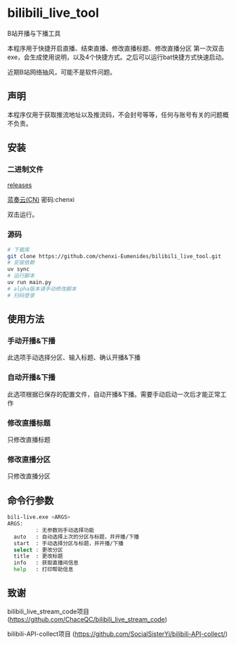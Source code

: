# bilibili_live_tool
B站开播与下播工具

本程序用于快捷开启直播、结束直播、修改直播标题、修改直播分区
第一次双击exe，会生成使用说明，以及4个快捷方式。之后可以运行bat快捷方式快速启动。

近期B站网络抽风，可能不是软件问题。

## 声明

本程序仅用于获取推流地址以及推流码，不会封号等等，任何与账号有关的问题概不负责。

## 安装

### 二进制文件

[releases](https://github.com/chenxi-Eumenides/bilibili_live_tool/releases/latest)

[蓝奏云(CN)](https://wwzt.lanzoul.com/b00zxtbjrg)  密码:chenxi

双击运行。

### 源码

```bash
# 下载库
git clone https://github.com/chenxi-Eumenides/bilibili_live_tool.git
# 安装依赖
uv sync
# 运行脚本
uv run main.py
# alpha版本请手动修改脚本
# 扫码登录
```

## 使用方法

### 手动开播&下播
此选项手动选择分区、输入标题、确认开播&下播

### 自动开播&下播
此选项根据已保存的配置文件，自动开播&下播。需要手动启动一次后才能正常工作

### 修改直播标题
只修改直播标题

### 修改直播分区
只修改直播分区

## 命令行参数
```bash
bili-live.exe <ARGS>
ARGS:
         : 无参数则手动选择功能
  auto   : 自动选择上次的分区与标题，并开播/下播
  start  : 手动选择分区与标题，并开播/下播
  select : 更改分区
  title  : 更改标题
  info   : 获取直播间信息
  help   : 打印帮助信息
```

## 致谢

bilibili_live_stream_code项目 (https://github.com/ChaceQC/bilibili_live_stream_code)

bilibili-API-collect项目 (https://github.com/SocialSisterYi/bilibili-API-collect/)

